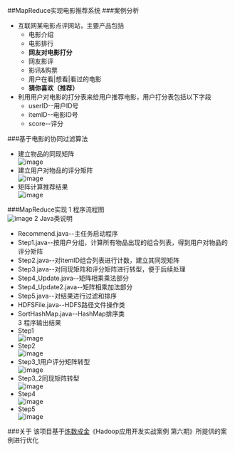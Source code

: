 ##MapReduce实现电影推荐系统
###案例分析
* 互联网某电影点评网站，主要产品包括
    * 电影介绍
    * 电影排行
    * **网友对电影打分**
    * 网友影评
    * 影讯&购票
    * 用户在看|想看|看过的电影
    * **猜你喜欢（推荐）**
* 利用用户对电影的打分表来给用户推荐电影，用户打分表包括以下字段
    * userID--用户ID号
    * itemID--电影ID号
    * score--评分

###基于电影的协同过滤算法
* 建立物品的同现矩阵  
  ![image](https://github.com/ParadeTo/Recommend/blob/master/img/theory-6.png)
* 建立用户对物品的评分矩阵  
  ![image](https://github.com/ParadeTo/Recommend/blob/master/img/theory-7.png)
* 矩阵计算推荐结果  
  ![image](https://github.com/ParadeTo/Recommend/blob/master/img/theory-8.png)

###MapReduce实现
1 程序流程图  
 ![image](https://github.com/ParadeTo/Recommend/blob/master/img/mapreduce.jpg)
2 Java类说明  
* Recommend.java--主任务启动程序  
* Step1.java--按用户分组，计算所有物品出现的组合列表，得到用户对物品的评分矩阵  
* Step2.java--对itemID组合列表进行计数，建立其同现矩阵  
* Step3.java--对同现矩阵和评分矩阵进行转型，便于后续处理  
* Step4_Update.java--矩阵相乘乘法部分  
* Step4_Update2.java--矩阵相乘加法部分  
* Step5.java--对结果进行过滤和排序  
* HDFSFile.java--HDFS路径文件操作类  
* SortHashMap.java--HashMap排序类  
3 程序输出结果  
* Step1  
 ![image](https://github.com/ParadeTo/Recommend/blob/master/img/step1-out.png)  
* Step2  
 ![image](https://github.com/ParadeTo/Recommend/blob/master/img/step2-out.png)   
* Step3_1用户评分矩阵转型  
 ![image](https://github.com/ParadeTo/Recommend/blob/master/img/step3_1-out.png)  
* Step3_2同现矩阵转型  
 ![image](https://github.com/ParadeTo/Recommend/blob/master/img/step3_2-out.png)  
* Step4  
 ![image](https://github.com/ParadeTo/Recommend/blob/master/img/step4-out-my.png)  
* Step5  
 ![image](https://github.com/ParadeTo/Recommend/blob/master/img/step5-out.png)

###关于
该项目基于[炼数成金](http://www.dataguru.cn/)《Hadoop应用开发实战案例 第六期》所提供的案例进行优化

